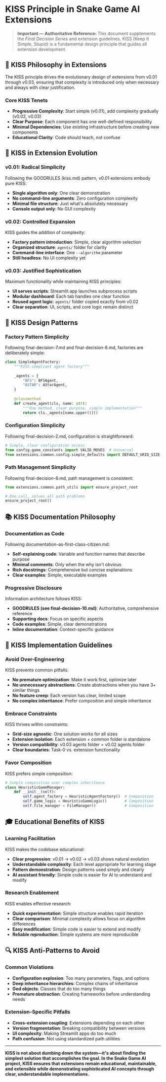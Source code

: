# KISS Principle in Snake Game AI Extensions

> **Important — Authoritative Reference:** This document supplements the _Final Decision Series_ and extension guidelines. KISS (Keep It Simple, Stupid) is a fundamental design principle that guides all extension development.

## 🎯 **KISS Philosophy in Extensions**

The KISS principle drives the evolutionary design of extensions from v0.01 through v0.03, ensuring that complexity is introduced only when necessary and always with clear justification.

### **Core KISS Tenets**
- **Progressive Complexity**: Start simple (v0.01), add complexity gradually (v0.02, v0.03)
- **Clear Purpose**: Each component has one well-defined responsibility
- **Minimal Dependencies**: Use existing infrastructure before creating new components
- **Educational Clarity**: Code should teach, not confuse

## 🌱 **KISS in Extension Evolution**

### **v0.01: Radical Simplicity**
Following the GOODRULES (kiss.md) pattern, v0.01 extensions embody pure KISS:
- **Single algorithm only**: One clear demonstration
- **No command-line arguments**: Zero configuration complexity
- **Minimal file structure**: Just what's absolutely necessary
- **Console output only**: No GUI complexity

### **v0.02: Controlled Expansion**
KISS guides the addition of complexity:
- **Factory pattern introduction**: Simple, clear algorithm selection
- **Organized structure**: `agents/` folder for clarity
- **Command-line interface**: One `--algorithm` parameter
- **Still headless**: No UI complexity yet

### **v0.03: Justified Sophistication**
Maximum functionality while maintaining KISS principles:
- **UI serves scripts**: Streamlit app launches subprocess scripts
- **Modular dashboard**: Each tab handles one clear function
- **Reused agent logic**: `agents/` folder copied exactly from v0.02
- **Clear separation**: UI, scripts, and core logic remain distinct

## 🔧 **KISS Design Patterns**

### **Factory Pattern Simplicity**
Following final-decision-7.md and final-decision-8.md, factories are deliberately simple:
```python
class SimpleAgentFactory:
    """KISS-compliant agent factory"""
    
    _agents = {
        "BFS": BFSAgent,
        "ASTAR": AStarAgent,
    }
    
    @classmethod
    def create_agent(cls, name: str):
        """One method, clear purpose, simple implementation"""
        return cls._agents[name.upper()]()
```

### **Configuration Simplicity**
Following final-decision-2.md, configuration is straightforward:
```python
# Simple, clear configuration access
from config.game_constants import VALID_MOVES  # Universal
from extensions.common.config.simple_defaults import DEFAULT_GRID_SIZE  # Extension-specific
```

### **Path Management Simplicity**
Following final-decision-6.md, path management is consistent:
```python
from extensions.common.path_utils import ensure_project_root

# One call, solves all path problems
ensure_project_root()
```

## 📚 **KISS Documentation Philosophy**

### **Documentation as Code**
Following documentation-as-first-class-citizen.md:
- **Self-explaining code**: Variable and function names that describe purpose
- **Minimal comments**: Only when the why isn't obvious
- **Rich docstrings**: Comprehensive but concise explanations
- **Clear examples**: Simple, executable examples

### **Progressive Disclosure**
Information architecture follows KISS:
- **GOODRULES (see final-decision-10.md)**: Authoritative, comprehensive reference
- **Supporting docs**: Focus on specific aspects
- **Code examples**: Simple, clear demonstrations
- **Inline documentation**: Context-specific guidance

## 🚀 **KISS Implementation Guidelines**

### **Avoid Over-Engineering**
KISS prevents common pitfalls:
- **No premature optimization**: Make it work first, optimize later
- **No unnecessary abstractions**: Create abstractions when you have 3+ similar things
- **No feature creep**: Each version has clear, limited scope
- **No complex inheritance**: Prefer composition and simple inheritance

### **Embrace Constraints**
KISS thrives within constraints:
- **Grid-size agnostic**: One solution works for all sizes
- **Extension isolation**: Each extension + common folder is standalone
- **Version compatibility**: v0.03 agents folder = v0.02 agents folder
- **Clear boundaries**: Task-0 vs. extension functionality

### **Favor Composition**
KISS prefers simple composition:
```python
# Simple composition over complex inheritance
class HeuristicGameManager:
    def __init__(self):
        self.agent_factory = HeuristicAgentFactory()  # Composition
        self.game_logic = HeuristicGameLogic()        # Composition
        self.file_manager = FileManager()             # Composition
```

## 🎓 **Educational Benefits of KISS**

### **Learning Facilitation**
KISS makes the codebase educational:
- **Clear progression**: v0.01 → v0.02 → v0.03 shows natural evolution
- **Understandable complexity**: Each level appropriate for learning stage
- **Pattern demonstration**: Design patterns used simply and clearly
- **AI assistant friendly**: Simple code is easier for AI to understand and modify

### **Research Enablement**
KISS enables effective research:
- **Quick experimentation**: Simple structure enables rapid iteration
- **Clear comparison**: Minimal complexity allows focus on algorithm differences
- **Easy modification**: Simple code is easier to extend and modify
- **Reliable reproduction**: Simple systems are more reproducible

## 🔍 **KISS Anti-Patterns to Avoid**

### **Common Violations**
- **Configuration explosion**: Too many parameters, flags, and options
- **Deep inheritance hierarchies**: Complex chains of inheritance
- **God objects**: Classes that do too many things
- **Premature abstraction**: Creating frameworks before understanding needs

### **Extension-Specific Pitfalls**
- **Cross-extension coupling**: Extensions depending on each other
- **Version fragmentation**: Breaking compatibility between versions
- **UI complexity**: Making Streamlit apps do too much
- **Path confusion**: Not using standardized path utilities

---

**KISS is not about dumbing down the system—it's about finding the simplest solution that accomplishes the goal. In the Snake Game AI project, KISS ensures that extensions remain educational, maintainable, and extensible while demonstrating sophisticated AI concepts through clear, understandable implementations.**
